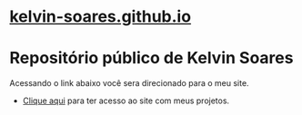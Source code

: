 # <a href="https://kelvin-soares.github.io/">kelvin-soares.github.io</a>
# Repositório público de Kelvin Soares
 Acessando o link abaixo você sera direcionado para o meu site.
 <link rel="stylesheet" href="style.css">
 <ul>
    <li><a href="https://kelvin-soares.github.io/meus-projetos/meu-site/index.html" target="_blank">Clique aqui</a> para ter acesso ao site com meus projetos.</li>
 </ul>